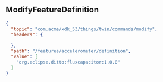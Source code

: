 ## ModifyFeatureDefinition

```json
{
  "topic": "com.acme/xdk_53/things/twin/commands/modify",
  "headers": {
    
  },
  "path": "/features/accelerometer/definition",
  "value": [
    "org.eclipse.ditto:fluxcapacitor:1.0.0"
  ]
}
```
